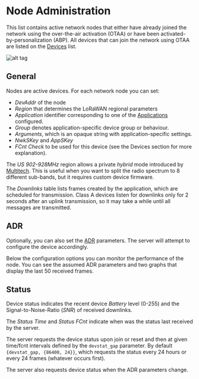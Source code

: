 # Node Administration

This list contains active network nodes that either have already joined the network
using the over-the-air activation (OTAA) or have been activated-by-personalization
(ABP). All devices that can join the network using OTAA are listed on the
[Devices](Devices.md) list.

![alt tag](https://raw.githubusercontent.com/gotthardp/lorawan-server/master/doc/images/admin-link-status.png)

## General

Nodes are active devices. For each network node you can set:
 * *DevAddr* of the node
 * *Region* that determines the LoRaWAN regional parameters
 * *Application* identifier corresponding to one of the [Applications](Applications.md) configured.
 * *Group* denotes application-specific device group or behaviour.
 * *Arguments*, which is an opaque string with application-specific settings.
 * *NwkSKey* and *AppSKey*
 * *FCnt Check* to be used for this device (see the Devices section for more explanation).

The *US 902-928MHz* region allows a private *hybrid* mode introduced by
[Multitech](www.multitech.net/developer/software/lora/introduction-to-lora).
This is useful when you want to split the radio spectrum to 8 different sub-bands,
but it requires custom device firmware.

The *Downlinks* table lists frames created by the application, which are scheduled for
transmission. Class A devices listen for downlinks only for 2 seconds after an uplink
transmission, so it may take a while until all messages are transmitted.


## ADR

Optionally, you can also set the [ADR](ADR.md) parameters. The server will attempt
to configure the device accordingly.

Below the configuration options you can monitor the performance of the node. You
can see the assumed ADR parameters and two graphs that display the last 50 received
frames.


## Status

Device status indicates the recent device *Battery* level (0-255) and the
Signal-to-Noise-Ratio (*SNR*) of received downlinks.

The *Status Time* and *Status FCnt* indicate when was the status last
received by the server.

The server requests the device status upon join or reset and then at given
time/fcnt intervals defined by the `devstat_gap` parameter. By default
`{devstat_gap, {86400, 24}}`, which requests the status every 24 hours or
every 24 frames (whatever occurs first).

The server also requests device status when the ADR parameters change.
